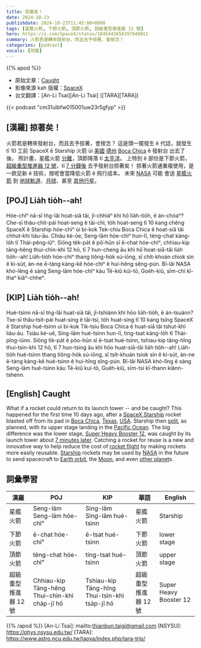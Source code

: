 ```yaml
---
title: 掠著矣！
date: 2024-10-23
publishdate: 2024-10-23T11:45:00+0800
tags: [星艦火箭, 下節火箭, 頂節火箭, 超級重型推進器 12 號]
hero: https://x.com/SpaceX/status/1845442658397049011
summary: 火箭若是轉來發射台，而且去予掠著，會按怎？
categories: [podcast]
vocals: [阿錕]
---
```


{{% apod %}}

- 原始文章：[Caught](https://apod.nasa.gov/apod/ap241023.html)
- 影像來源 kah 版權：[SpaceX](https://www.spacex.com/)
- 台文翻譯：[An-Li Tsai][An-Li Tsai] ([TARA][TARA])

{{< podcast "cm31ulbfw015001uw23r5gfyp" >}}

## [漢羅] 掠著矣！
火箭若是轉來發射台，而且去予掠著，會按怎？
這是頭一擺發生 ê 代誌，就發生 tī 10 工前 SpaceX ê Starship 火箭 ùi [美國][USA] [德州][Texas] [Boca Chica][Boca Chica] ê 發射台 出去了後。
照計畫，星艦火箭 [分離][split]，頂節降落 tī [太平洋][Pacific Ocean]。
上特別 ê 部份是下節火箭，[超級重型推進器 12 號][Super Heavy Booster 12]，tī [7 分鐘後][7 minutes later] 去予發射台掠著矣！
掠著火箭通重複使用，是一款足新 ê 技術，按呢會當降低火箭 ê 飛行成本。
未來 [NASA][NASA] 可能 會送 [星艦火箭][Starship] 到 [地球軌道][Earth orbit]、[月球][Moon]、甚至 [其他行星][other planet]。

## [POJ] Lia̍h tio̍h--ah!
Hóe-chìⁿ nā-sī tńg-lâi hoat-siā tâi, jî-chhiáⁿ khì hō͘ lia̍h-tio̍h, ē án-chóaⁿ?
Che-sī thâu-chi̍t-pái hoat-seng ê tāi-chì, to̍h hoat-seng tī 10 kang chêng SpaceX ê Starship hóe-chìⁿ ùi bí-kok Tek-chiu Boca Chica ê hoat-siā tâi chhut-khì liáu-āu.
Chiàu kè-ōe, Seng-lām hóe-chìⁿ hun-lī, téng-chat kàng-lo̍h tī Thài-pêng-iûⁿ.
Siōng te̍k-pa̍t ê pō͘-hūn sī ē-chat hóe-chìⁿ, chhiau-kip tāng-hêng thui-chìn-khì 12 hō, tī 7 hun-cheng āu khì hō͘ hoat-siā-tâi lia̍h tio̍h--ah!
Lia̍h-tio̍h hóe-chìⁿ thang tiông-ho̍k sú-iōng, sī chi̍t-khoán chiok sin ê ki-su̍t, án-ne ē-tàng kàng-kē hóe-chìⁿ ê hui-hêng sêng-pún.
Bī-lâi NASA khó-lêng ē sàng Seng-lām hóe-chìⁿ kàu Tē-kiû kúi-tō, Goe̍h-kiû, sīm-chì kî-thaⁿ kiâⁿ-chheⁿ.

## [KIP] Lia̍h tio̍h--ah!
Hué-tsìnn nā-sī tńg-lâi huat-siā tâi, jî-tshiánn khì hōo lia̍h-tio̍h, ē án-tsuánn?
Tse-sī thâu-tsi̍t-pái huat-sing ê tāi-tsì, to̍h huat-sing tī 10 kang tsîng SpaceX ê Starship hué-tsìnn uì bí-kok Tik-tsiu Boca Chica ê huat-siā tâi tshut-khì liáu-āu.
Tsiàu kè-uē, Sing-lām hué-tsìnn hun-lī, tíng-tsat kàng-lo̍h tī Thài-pîng-iûnn.
Siōng ti̍k-pa̍t ê pōo-hūn sī ē-tsat hué-tsìnn, tshiau-kip tāng-hîng thui-tsìn-khì 12 hō, tī 7 hun-tsing āu khì hōo huat-siā-tâi lia̍h tio̍h--ah!
Lia̍h-tio̍h hué-tsìnn thang tiông-ho̍k sú-iōng, sī tsi̍t-khuán tsiok sin ê ki-su̍t, án-ne ē-tàng kàng-kē hué-tsìnn ê hui-hîng sîng-pún.
Bī-lâi NASA khó-lîng ē sàng Seng-lām hué-tsìnn kàu Tē-kiû kuí-tō, Gue̍h-kiû, sīm-tsì kî-thann kiânn-tshenn.

## [English] Caught
What if a rocket could return to its launch tower -- and be caught?
This happened for the first time 10 days ago, after a [SpaceX Starship][SpaceX Starship] rocket blasted off from its pad in [Boca Chica][Boca Chica], [Texas][Texas], [USA][USA].
Starship then [split][split], as planned, with its upper stage landing in the [Pacific Ocean][Pacific Ocean].
The big difference was the lower stage, [Super Heavy Booster 12][Super Heavy Booster 12], was caught by its launch tower about [7 minutes later][7 minutes later].
Catching a rocket for reuse is a new and innovative way to help reduce the cost of [rocket flight][rocket flight] by making rockets more easily reusable.
[Starship][Starship] rockets may be used by [NASA][NASA] in the future to send spacecraft to [Earth orbit][Earth orbit], the [Moon][Moon], and even [other planet][other planet]s.

## 詞彙學習
|漢羅|POJ|KIP|華語|English|
|-|-|-|-|-|
| 星艦火箭 | Seng-lām Seng-lām hóe-chìⁿ | Sing-lām Sing-lām hué-tsìnn | 星艦火箭 | Starship |
| 下節火箭 | ē-chat hóe-chìⁿ |  ē-tsat hué-tsìnn | 下節火箭 | lower stage |
| 頂節火箭 | téng-chat hóe-chìⁿ | tíng-tsat hué-tsìnn| 頂節火箭 | upper stage |
| 超級重型推進器 12 號 | Chhiau-kip Tāng-hêng Thui-chìn-khì cha̍p-jī hō | Tshiau-kip Tāng-hîng Thui-tsìn-khì tsa̍p-jī hō | 超級重型推進器 12 號 | Super Heavy Booster 12 |

{{% /apod %}}
[An-Li Tsai]: mailto:thianbun.taigi@gmail.com
[NSYSU]: https://phys.nsysu.edu.tw/
[TARA]: https://www.astro.ncu.edu.tw/taova/index.php/tara-trip/

[copyright]: https://apod.nasa.gov/apod/fap/lib/about_apod.html#srapply
[License3]: https://creativecommons.org/licenses/by/3.0/
[License2]:https://creativecommons.org/licenses/by-nc-nd/2.0/

[SpaceX Starship]:https://www.spacex.com/vehicles/starship/
[Boca Chica]:https://en.wikipedia.org/wiki/Boca_Chica_(Texas)
[Texas]:https://en.wikipedia.org/wiki/Texas
[USA]:https://en.wikipedia.org/wiki/United_States
[split]:https://chert-poberi.ru/wp-content/uploads/2016/proga/222/sasha-19october1619394239.jpg
[Pacific Ocean]:https://en.wikipedia.org/wiki/Pacific_Ocean
[Super Heavy Booster 12]:https://starship-spacex.fandom.com/wiki/Booster_12_(B12)
[7 minutes later]:https://x.com/SpaceX/status/1845442658397049011
[rocket flight]:https://www.reuters.com/technology/space/spacex-launches-fifth-starship-test-eyes-novel-booster-catch-2024-10-13/
[Starship]:https://en.wikipedia.org/wiki/SpaceX_Starship
[NASA]:https://www.nasa.gov/
[Earth orbit]:https://spaceplace.nasa.gov/orbits/
[Moon]:https://apod.nasa.gov/apod/ap190717.html
[other planet]:https://science.nasa.gov/mars/
